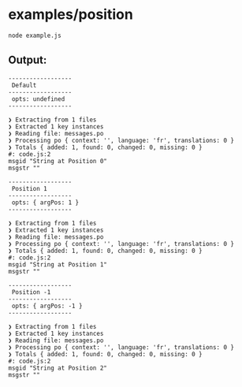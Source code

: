 # examples/position

```bash
node example.js
```

## Output:

    
    ------------------
     Default 
    ------------------
     opts: undefined 
    ------------------
    
    ❯ Extracting from 1 files
    ❯ Extracted 1 key instances
    ❯ Reading file: messages.po
    ❯ Processing po { context: '', language: 'fr', translations: 0 }
    ❯ Totals { added: 1, found: 0, changed: 0, missing: 0 }
    #: code.js:2
    msgid "String at Position 0"
    msgstr ""
    
    ------------------
     Position 1 
    ------------------
     opts: { argPos: 1 } 
    ------------------
    
    ❯ Extracting from 1 files
    ❯ Extracted 1 key instances
    ❯ Reading file: messages.po
    ❯ Processing po { context: '', language: 'fr', translations: 0 }
    ❯ Totals { added: 1, found: 0, changed: 0, missing: 0 }
    #: code.js:2
    msgid "String at Position 1"
    msgstr ""
    
    ------------------
     Position -1 
    ------------------
     opts: { argPos: -1 } 
    ------------------
    
    ❯ Extracting from 1 files
    ❯ Extracted 1 key instances
    ❯ Reading file: messages.po
    ❯ Processing po { context: '', language: 'fr', translations: 0 }
    ❯ Totals { added: 1, found: 0, changed: 0, missing: 0 }
    #: code.js:2
    msgid "String at Position 2"
    msgstr ""
    